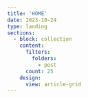```yaml
---
title: 'HOME'
date: 2023-10-24
type: landing
sections:
  - block: collection
    content:
      filters:
        folders:
          - post
      count: 25
    design:
      view: article-grid
---
```

